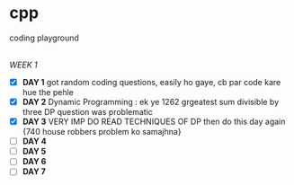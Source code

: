 # cpp
coding playground 

<br>*WEEK 1*
- [x] **DAY 1** got random coding questions, easily ho gaye, cb par code kare hue the pehle
- [x] **DAY 2** Dynamic Programming : ek ye 1262 grgeatest sum divisible by three DP question was problematic 
- [x] **DAY 3** VERY IMP DO READ TECHNIQUES OF DP then do this day again {740 house robbers problem ko samajhna}
- [ ] **DAY 4**
- [ ] **DAY 5**
- [ ] **DAY 6**
- [ ] **DAY 7**